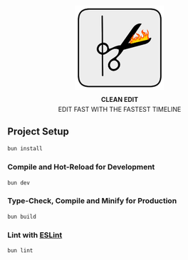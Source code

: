 
<p align="center">
  <img src="src/assets/black_border.png" alt="logo" width="200px">
  <br>
  <strong style="display: block; margin-top: 10px;">CLEAN EDIT</strong>
  <span style="display: block; margin-top: 5px;">EDIT FAST WITH THE FASTEST TIMELINE</span>
</p>

## Project Setup

```sh
bun install
```

### Compile and Hot-Reload for Development

```sh
bun dev
```

### Type-Check, Compile and Minify for Production

```sh
bun build
```

### Lint with [ESLint](https://eslint.org/)

```sh
bun lint
```
